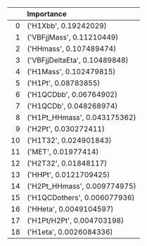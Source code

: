 |    | Importance                    |
|---:|:------------------------------|
|  0 | ('H1Xbb', 0.19242029)         |
|  1 | ('VBFjjMass', 0.11210449)     |
|  2 | ('HHmass', 0.107489474)       |
|  3 | ('VBFjjDeltaEta', 0.10489848) |
|  4 | ('H1Mass', 0.102479815)       |
|  5 | ('H1Pt', 0.08783855)          |
|  6 | ('H1QCDbb', 0.06764902)       |
|  7 | ('H1QCDb', 0.048268974)       |
|  8 | ('H1Pt_HHmass', 0.043175362)  |
|  9 | ('H2Pt', 0.030272411)         |
| 10 | ('H1T32', 0.024901843)        |
| 11 | ('MET', 0.01977414)           |
| 12 | ('H2T32', 0.01848117)         |
| 13 | ('HHPt', 0.0121709425)        |
| 14 | ('H2Pt_HHmass', 0.009774975)  |
| 15 | ('H1QCDothers', 0.006077936)  |
| 16 | ('HHeta', 0.0049104597)       |
| 17 | ('H1Pt/H2Pt', 0.004703198)    |
| 18 | ('H1eta', 0.0026084336)       |
